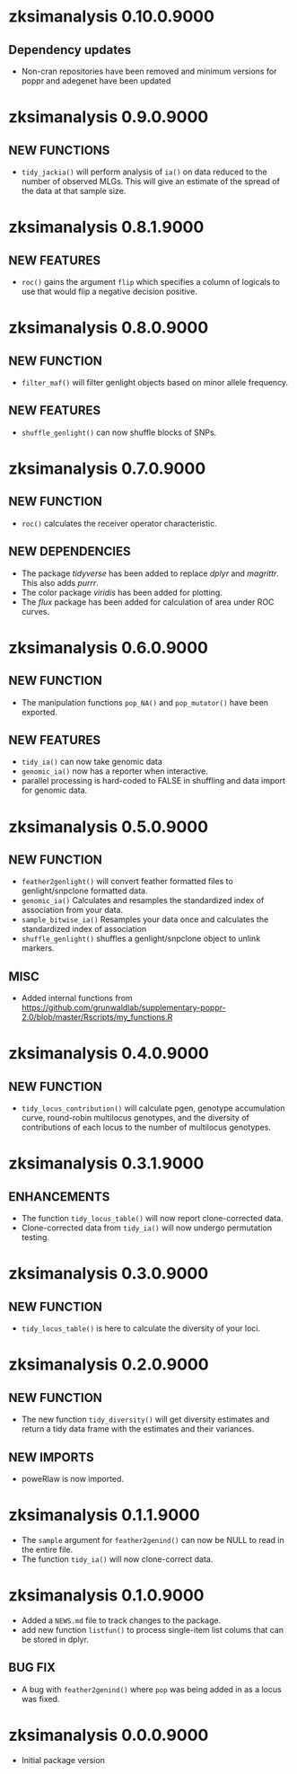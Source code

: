 # zksimanalysis 0.10.0.9000

## Dependency updates

* Non-cran repositories have been removed and minimum versions for poppr and 
  adegenet have been updated

# zksimanalysis 0.9.0.9000

## NEW FUNCTIONS

* `tidy_jackia()` will perform analysis of `ia()` on data reduced to the number
  of observed MLGs. This will give an estimate of the spread of the data at that
  sample size.

# zksimanalysis 0.8.1.9000

## NEW FEATURES

* `roc()` gains the argument `flip` which specifies a column of logicals to use
  that would flip a negative decision positive. 

# zksimanalysis 0.8.0.9000

## NEW FUNCTION

* `filter_maf()` will filter genlight objects based on minor allele frequency.

## NEW FEATURES

* `shuffle_genlight()` can now shuffle blocks of SNPs.

# zksimanalysis 0.7.0.9000

## NEW FUNCTION

* `roc()` calculates the receiver operator characteristic.

## NEW DEPENDENCIES

* The package _tidyverse_ has been added to replace _dplyr_ and _magrittr_. This
  also adds _purrr_.
* The color package _viridis_ has been added for plotting.
* The _flux_ package has been added for calculation of area under ROC curves.

# zksimanalysis 0.6.0.9000

## NEW FUNCTION

* The manipulation functions `pop_NA()` and `pop_mutator()` have been exported.

## NEW FEATURES

* `tidy_ia()` can now take genomic data
* `genomic_ia()` now has a reporter when interactive.
* parallel processing is hard-coded to FALSE in shuffling and data import for
  genomic data.

# zksimanalysis 0.5.0.9000

## NEW FUNCTION

* `feather2genlight()` will convert feather formatted files to genlight/snpclone
  formatted data. 
* `genomic_ia()` Calculates and resamples the standardized index of association
  from your data.
* `sample_bitwise_ia()` Resamples your data once and calculates the standardized
  index of association
* `shuffle_genlight()` shuffles a genlight/snpclone object to unlink markers.

## MISC

* Added internal functions from
  https://github.com/grunwaldlab/supplementary-poppr-2.0/blob/master/Rscripts/my_functions.R

# zksimanalysis 0.4.0.9000

## NEW FUNCTION

* `tidy_locus_contribution()` will calculate pgen, genotype accumulation curve,
  round-robin multilocus genotypes, and the diversity of contributions of each
  locus to the number of multilocus genotypes.

# zksimanalysis 0.3.1.9000

## ENHANCEMENTS

* The function `tidy_locus_table()` will now report clone-corrected data.
* Clone-corrected data from `tidy_ia()` will now undergo permutation testing.

# zksimanalysis 0.3.0.9000

## NEW FUNCTION

* `tidy_locus_table()` is here to calculate the diversity of your loci.

# zksimanalysis 0.2.0.9000

## NEW FUNCTION

* The new function `tidy_diversity()` will get diversity estimates and return
  a tidy data frame with the estimates and their variances.
  
## NEW IMPORTS

* poweRlaw is now imported.

# zksimanalysis 0.1.1.9000

* The `sample` argument for `feather2genind()` can now be NULL to read in the
  entire file.
* The function `tidy_ia()` will now clone-correct data.

# zksimanalysis 0.1.0.9000

* Added a `NEWS.md` file to track changes to the package.
* add new function `listfun()` to process single-item list colums that can be
  stored in dplyr.

## BUG FIX

* A bug with `feather2genind()` where `pop` was being added in as a locus was
  fixed.

# zksimanalysis 0.0.0.9000

* Initial package version
